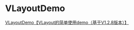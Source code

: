 # VLayoutDemo
[VLayoutDemo【VLayout的简单使用demo（基于V1.2.8版本）】](https://www.cnblogs.com/whycxb/p/9748752.html)
